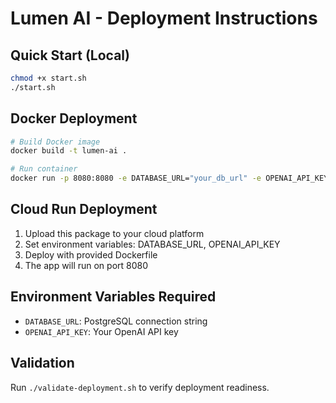 # Lumen AI - Deployment Instructions

## Quick Start (Local)
```bash
chmod +x start.sh
./start.sh
```

## Docker Deployment
```bash
# Build Docker image
docker build -t lumen-ai .

# Run container
docker run -p 8080:8080 -e DATABASE_URL="your_db_url" -e OPENAI_API_KEY="your_key" lumen-ai
```

## Cloud Run Deployment
1. Upload this package to your cloud platform
2. Set environment variables: DATABASE_URL, OPENAI_API_KEY
3. Deploy with provided Dockerfile
4. The app will run on port 8080

## Environment Variables Required
- `DATABASE_URL`: PostgreSQL connection string
- `OPENAI_API_KEY`: Your OpenAI API key

## Validation
Run `./validate-deployment.sh` to verify deployment readiness.
